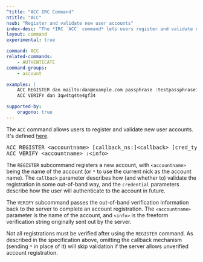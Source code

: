 ```yaml
---
^title: "ACC IRC Command"
ntitle: "ACC"
nsub: "Register and validate new user accounts"
index-desc: "The *IRC `ACC` command* lets users register and validate new accounts"
layout: command
experimental: true

command: ACC
related-commands:
    - AUTHENTICATE
command-groups:
    - account

examples: |
    ACC REGISTER dan mailto:dan@example.com passphrase :testpassphrase123
    ACC VERIFY dan 3qw4tq4te4gf34

supported-by:
    oragono: true
---
```

The `ACC` command allows users to register and validate new user accounts. It's defined [here](https://github.com/ircv3/ircv3-specifications/pull/276).

<pre class="code">
ACC REGISTER &lt;accountname&gt; [callback_ns:]&lt;callback&gt; [cred_type] :&lt;credential&gt;
ACC VERIFY &lt;accountname&gt; :&lt;info&gt;
</pre>

The `REGISTER` subcommand registers a new account, with `<accountname>` being the name of the account (or `*` to use the current nick as the account name). The `callback` parameter describes how (and whether to) validate the registration in some out-of-band way, and the `credential` parameters describe how the user will authenticate to the account in future.

The `VERIFY` subcommand passes the out-of-band verification information back to the server to complete an account registration. The `<accountname>` parameter is the name of the account, and `<info>` is the freeform verification string originally sent out by the server.

Not all registrations must be verified after using the `REGISTER` command. As described in the specification above, omitting the callback mechanism (sending `*` in place of it) will skip validation if the server allows unverified account registration.
